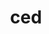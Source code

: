 ---
title: ced
link: https://github.com/Zank613/ced
description: A terminal based single file text editor.
---